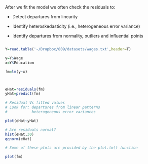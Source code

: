 
After we fit the model we often check the residuals to:

  - Detect departures from linearity

  - Identify heteroskedasticity (i.e., heterogeneous error variance)

  - Identify departures from normality, outliers and influential points

```r

Y=read.table('~/Dropbox/809/datasets/wages.txt',header=T)

y=Y$Wage
x=Y$Education

fm=lm(y~x)



eHat=residuals(fm)
yHat=predict(fm)

# Residual Vs fitted values
# Look for: departures from linear patterns
#           heterogeneous error variances

plot(eHat~yHat)

# Are residuals normal?
hist(eHat,30)
qqnorm(eHat)

# Some of these plots are provided by the plot.lm() function

plot(fm)

```
